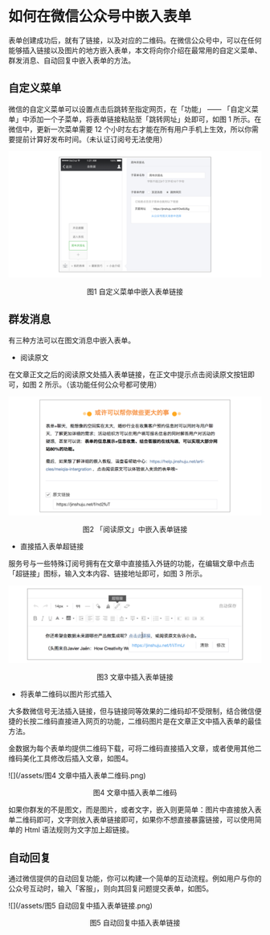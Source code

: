 # 如何在微信公众号中嵌入表单

表单创建成功后，就有了链接，以及对应的二维码。在微信公众号中，可以在任何能够插入链接以及图片的地方嵌入表单，本文将向你介绍在最常用的自定义菜单、群发消息、自动回复中嵌入表单的方法。

## 自定义菜单

微信的自定义菜单可以设置点击后跳转至指定网页，在「功能」 —— 「自定义菜单」中添加一个子菜单，将表单链接粘贴至「跳转网址」处即可，如图 1 所示。在微信中，更新一次菜单需要 12 个小时左右才能在所有用户手机上生效，所以你需要提前计算好发布时间。（未认证订阅号无法使用）

![](/assets/微信公众号-自定义菜单中嵌入表单链接.png)

<center>图1 自定义菜单中嵌入表单链接</center>

## 群发消息

有三种方法可以在图文消息中嵌入表单。

* 阅读原文

在文章正文之后的阅读原文处插入表单链接，在正文中提示点击阅读原文按钮即可，如图 2 所示。（该功能任何公众号都可使用）

![](/assets/微信公众号-阅读原文中嵌入表单链接.png)

<center>图2 「阅读原文」中嵌入表单链接</center>

* 直接插入表单超链接

服务号与一些特殊订阅号拥有在文章中直接插入外链的功能，在编辑文章中点击「超链接」图标，输入文本内容、链接地址即可，如图 3 所示。

![](/assets/微信公众号-文章中插入表单链接.png)

<center>图3 文章中插入表单链接</center>

* 将表单二维码以图片形式插入

大多数微信号无法插入链接，但与链接同等效果的二维码却不受限制，结合微信便捷的长按二维码直接进入网页的功能，二维码图片是在文章正文中插入表单的最佳方法。

金数据为每个表单均提供二维码下载，可将二维码直接插入文章，或者使用其他二维码美化工具修改后插入文章，如图4。

![](/assets/图4 文章中插入表单二维码.png)

<center>图4 文章中插入表单二维码</center>

如果你群发的不是图文，而是图片，或者文字，嵌入则更简单：图片中直接放入表单二维码即可，文字则放入表单链接即可，如果你不想直接暴露链接，可以使用简单的 Html 语法规则为文字加上超链接。

## 自动回复

通过微信提供的自动回复功能，你可以构建一个简单的互动流程。例如用户与你的公众号互动时，输入「客服」，则向其回复问题提交表单，如图5。

![](/assets/图5 自动回复中插入表单链接.png)

<center>图5 自动回复中插入表单链接</center>